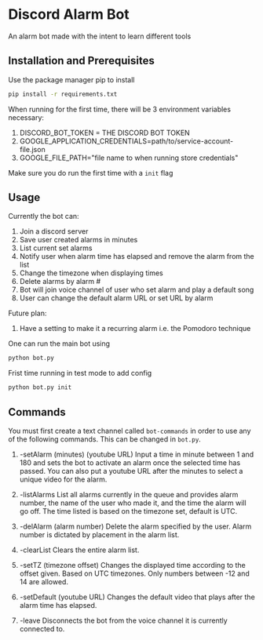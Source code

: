 # Discord Alarm Bot

An alarm bot made with the intent to learn different tools


## Installation and Prerequisites  

Use the package manager pip to install

```bash
pip install -r requirements.txt
```

When running for the first time, there will be 3 environment variables necessary:
1. DISCORD_BOT_TOKEN = THE DISCORD BOT TOKEN
2. GOOGLE_APPLICATION_CREDENTIALS=path/to/service-account-file.json
3. GOOGLE_FILE_PATH="file name to when running store credentials" 

Make sure you do run the first time with a `init` flag


## Usage 

Currently the bot can:
1. Join a discord server
2. Save user created alarms in minutes
3. List current set alarms
4. Notify user when alarm time has elapsed and remove the alarm from the list
5. Change the timezone when displaying times
6. Delete alarms by alarm #
7. Bot will join voice channel of user who set alarm and play a default song
8. User can change the default alarm URL or set URL by alarm

Future plan:
1. Have a setting to make it a recurring alarm i.e. the Pomodoro technique

One can run the main bot using 
```bash
python bot.py
```

Frist time running in test mode to add config 
```bash
python bot.py init
```

## Commands

You must first create a text channel called `bot-commands` in order to use any
of the following commands. This can be changed in `bot.py`.

1. -setAlarm (minutes) (youtube URL)
    Input a time in minute between 1 and 180 and sets the bot to activate an alarm
    once the selected time has passed. You can also put a youtube URL after the
    minutes to select a unique video for the alarm.

2. -listAlarms
    List all alarms currently in the queue and provides alarm number, the name
    of the user who made it, and the time the alarm will go off. The time listed
    is based on the timezone set, default is UTC.

3. -delAlarm (alarm number)
    Delete the alarm specified by the user. Alarm number is dictated
    by placement in the alarm list.

4. -clearList
    Clears the entire alarm list.

5. -setTZ (timezone offset)
    Changes the displayed time according to the offset given. Based on UTC timezones.
    Only numbers between -12 and 14 are allowed.

6. -setDefault (youtube URL)
    Changes the default video that plays after the alarm time has elapsed.

7. -leave
    Disconnects the bot from the voice channel it is currently connected to.